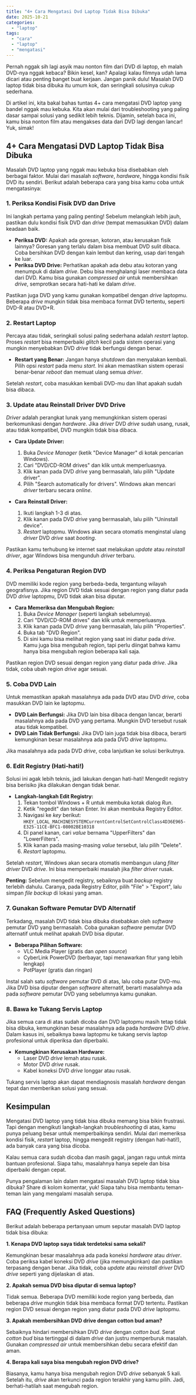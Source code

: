 ```yaml
---
title: "4+ Cara Mengatasi Dvd Laptop Tidak Bisa Dibuka"
date: 2025-10-21
categories: 
  - "laptop"
tags: 
  - "cara"
  - "laptop"
  - "mengatasi"
---
```


Pernah nggak sih lagi asyik mau nonton film dari DVD di laptop, eh malah DVD-nya nggak kebaca? Bikin kesel, kan? Apalagi kalau filmnya udah lama dicari atau penting banget buat kerjaan. Jangan panik dulu! Masalah DVD laptop tidak bisa dibuka itu umum kok, dan seringkali solusinya cukup sederhana.

Di artikel ini, kita bakal bahas tuntas 4+ cara mengatasi DVD laptop yang bandel nggak mau kebuka. Kita akan mulai dari troubleshooting yang paling dasar sampai solusi yang sedikit lebih teknis. Dijamin, setelah baca ini, kamu bisa nonton film atau mengakses data dari DVD lagi dengan lancar! Yuk, simak!

## 4+ Cara Mengatasi DVD Laptop Tidak Bisa Dibuka

Masalah DVD laptop yang nggak mau kebuka bisa disebabkan oleh berbagai faktor. Mulai dari masalah _software_, _hardware_, hingga kondisi fisik DVD itu sendiri. Berikut adalah beberapa cara yang bisa kamu coba untuk mengatasinya:

### 1\. Periksa Kondisi Fisik DVD dan Drive

Ini langkah pertama yang paling penting! Sebelum melangkah lebih jauh, pastikan dulu kondisi fisik DVD dan _drive_ (tempat memasukkan DVD) dalam keadaan baik.

- **Periksa DVD:** Apakah ada goresan, kotoran, atau kerusakan fisik lainnya? Goresan yang terlalu dalam bisa membuat DVD sulit dibaca. Coba bersihkan DVD dengan kain lembut dan kering, usap dari tengah ke luar.
- **Periksa DVD Drive:** Perhatikan apakah ada debu atau kotoran yang menumpuk di dalam _drive_. Debu bisa menghalangi laser membaca data dari DVD. Kamu bisa gunakan _compressed air_ untuk membersihkan _drive_, semprotkan secara hati-hati ke dalam _drive_.

Pastikan juga DVD yang kamu gunakan kompatibel dengan _drive_ laptopmu. Beberapa _drive_ mungkin tidak bisa membaca format DVD tertentu, seperti DVD-R atau DVD+R.

### 2\. Restart Laptop

Percaya atau tidak, seringkali solusi paling sederhana adalah _restart_ laptop. Proses _restart_ bisa memperbaiki _glitch_ kecil pada sistem operasi yang mungkin menyebabkan DVD _drive_ tidak berfungsi dengan benar.

- **Restart yang Benar:** Jangan hanya _shutdown_ dan menyalakan kembali. Pilih opsi _restart_ pada menu _start_. Ini akan memastikan sistem operasi benar-benar _reboot_ dan memuat ulang semua _driver_.

Setelah _restart_, coba masukkan kembali DVD-mu dan lihat apakah sudah bisa dibaca.

### 3\. Update atau Reinstall Driver DVD Drive

_Driver_ adalah perangkat lunak yang memungkinkan sistem operasi berkomunikasi dengan _hardware_. Jika _driver_ DVD _drive_ sudah usang, rusak, atau tidak kompatibel, DVD mungkin tidak bisa dibaca.

- **Cara Update Driver:**
    
    1. Buka _Device Manager_ (ketik "Device Manager" di kotak pencarian Windows).
    2. Cari "DVD/CD-ROM drives" dan klik untuk memperluasnya.
    3. Klik kanan pada DVD _drive_ yang bermasalah, lalu pilih "Update driver".
    4. Pilih "Search automatically for drivers". Windows akan mencari _driver_ terbaru secara _online_.
- **Cara Reinstall Driver:**
    
    1. Ikuti langkah 1-3 di atas.
    2. Klik kanan pada DVD _drive_ yang bermasalah, lalu pilih "Uninstall device".
    3. _Restart_ laptopmu. Windows akan secara otomatis menginstal ulang _driver_ DVD _drive_ saat _booting_.

Pastikan kamu terhubung ke internet saat melakukan _update_ atau _reinstall driver_, agar Windows bisa mengunduh _driver_ terbaru.

### 4\. Periksa Pengaturan Region DVD

DVD memiliki kode region yang berbeda-beda, tergantung wilayah geografisnya. Jika region DVD tidak sesuai dengan region yang diatur pada DVD _drive_ laptopmu, DVD tidak akan bisa diputar.

- **Cara Memeriksa dan Mengubah Region:**
    1. Buka _Device Manager_ (seperti langkah sebelumnya).
    2. Cari "DVD/CD-ROM drives" dan klik untuk memperluasnya.
    3. Klik kanan pada DVD _drive_ yang bermasalah, lalu pilih "Properties".
    4. Buka tab "DVD Region".
    5. Di sini kamu bisa melihat region yang saat ini diatur pada _drive_. Kamu juga bisa mengubah region, tapi perlu diingat bahwa kamu hanya bisa mengubah region beberapa kali saja.

Pastikan region DVD sesuai dengan region yang diatur pada _drive_. Jika tidak, coba ubah region _drive_ agar sesuai.

### 5\. Coba DVD Lain

Untuk memastikan apakah masalahnya ada pada DVD atau DVD _drive_, coba masukkan DVD lain ke laptopmu.

- **DVD Lain Berfungsi:** Jika DVD lain bisa dibaca dengan lancar, berarti masalahnya ada pada DVD yang pertama. Mungkin DVD tersebut rusak atau tidak kompatibel.
- **DVD Lain Tidak Berfungsi:** Jika DVD lain juga tidak bisa dibaca, berarti kemungkinan besar masalahnya ada pada DVD _drive_ laptopmu.

Jika masalahnya ada pada DVD _drive_, coba lanjutkan ke solusi berikutnya.

### 6\. Edit Registry (Hati-hati!)

Solusi ini agak lebih teknis, jadi lakukan dengan hati-hati! Mengedit registry bisa berisiko jika dilakukan dengan tidak benar.

- **Langkah-langkah Edit Registry:**
    1. Tekan tombol Windows + R untuk membuka kotak dialog _Run_.
    2. Ketik "regedit" dan tekan Enter. Ini akan membuka Registry Editor.
    3. Navigasi ke _key_ berikut: `HKEY_LOCAL_MACHINESYSTEMCurrentControlSetControlClass4D36E965-E325-11CE-BFC1-08002BE10318`
    4. Di panel kanan, cari _value_ bernama "UpperFilters" dan "LowerFilters".
    5. Klik kanan pada masing-masing _value_ tersebut, lalu pilih "Delete".
    6. _Restart_ laptopmu.

Setelah _restart_, Windows akan secara otomatis membangun ulang _filter driver_ DVD _drive_. Ini bisa memperbaiki masalah jika _filter driver_ rusak.

**Penting:** Sebelum mengedit registry, sebaiknya buat _backup_ registry terlebih dahulu. Caranya, pada Registry Editor, pilih "File" > "Export", lalu simpan _file_ _backup_ di lokasi yang aman.

### 7\. Gunakan Software Pemutar DVD Alternatif

Terkadang, masalah DVD tidak bisa dibuka disebabkan oleh _software_ pemutar DVD yang bermasalah. Coba gunakan _software_ pemutar DVD alternatif untuk melihat apakah DVD bisa diputar.

- **Beberapa Pilihan Software:**
    - VLC Media Player (gratis dan _open source_)
    - CyberLink PowerDVD (berbayar, tapi menawarkan fitur yang lebih lengkap)
    - PotPlayer (gratis dan ringan)

Instal salah satu _software_ pemutar DVD di atas, lalu coba putar DVD-mu. Jika DVD bisa diputar dengan _software_ alternatif, berarti masalahnya ada pada _software_ pemutar DVD yang sebelumnya kamu gunakan.

### 8\. Bawa ke Tukang Servis Laptop

Jika semua cara di atas sudah dicoba dan DVD laptopmu masih tetap tidak bisa dibuka, kemungkinan besar masalahnya ada pada _hardware_ DVD _drive_. Dalam kasus ini, sebaiknya bawa laptopmu ke tukang servis laptop profesional untuk diperiksa dan diperbaiki.

- **Kemungkinan Kerusakan Hardware:**
    - Laser DVD _drive_ lemah atau rusak.
    - Motor DVD _drive_ rusak.
    - Kabel koneksi DVD _drive_ longgar atau rusak.

Tukang servis laptop akan dapat mendiagnosis masalah _hardware_ dengan tepat dan memberikan solusi yang sesuai.

## Kesimpulan

Mengatasi DVD laptop yang tidak bisa dibuka memang bisa bikin frustrasi. Tapi dengan mengikuti langkah-langkah _troubleshooting_ di atas, kamu punya peluang besar untuk memperbaikinya sendiri. Mulai dari memeriksa kondisi fisik, _restart_ laptop, hingga mengedit registry (dengan hati-hati!), ada banyak cara yang bisa dicoba.

Kalau semua cara sudah dicoba dan masih gagal, jangan ragu untuk minta bantuan profesional. Siapa tahu, masalahnya hanya sepele dan bisa diperbaiki dengan cepat.

Punya pengalaman lain dalam mengatasi masalah DVD laptop tidak bisa dibuka? Share di kolom komentar, yuk! Siapa tahu bisa membantu teman-teman lain yang mengalami masalah serupa.

## FAQ (Frequently Asked Questions)

Berikut adalah beberapa pertanyaan umum seputar masalah DVD laptop tidak bisa dibuka:

**1\. Kenapa DVD laptop saya tidak terdeteksi sama sekali?**

Kemungkinan besar masalahnya ada pada koneksi _hardware_ atau _driver_. Coba periksa kabel koneksi DVD _drive_ (jika memungkinkan) dan pastikan terpasang dengan benar. Jika tidak, coba _update_ atau _reinstall driver_ DVD _drive_ seperti yang dijelaskan di atas.

**2\. Apakah semua DVD bisa diputar di semua laptop?**

Tidak semua. Beberapa DVD memiliki kode region yang berbeda, dan beberapa _drive_ mungkin tidak bisa membaca format DVD tertentu. Pastikan region DVD sesuai dengan region yang diatur pada DVD _drive_ laptopmu.

**3\. Apakah membersihkan DVD drive dengan cotton bud aman?**

Sebaiknya hindari membersihkan DVD _drive_ dengan _cotton bud_. Serat _cotton bud_ bisa tertinggal di dalam _drive_ dan justru memperburuk masalah. Gunakan _compressed air_ untuk membersihkan debu secara efektif dan aman.

**4\. Berapa kali saya bisa mengubah region DVD drive?**

Biasanya, kamu hanya bisa mengubah region DVD _drive_ sebanyak 5 kali. Setelah itu, _drive_ akan terkunci pada region terakhir yang kamu pilih. Jadi, berhati-hatilah saat mengubah region.
